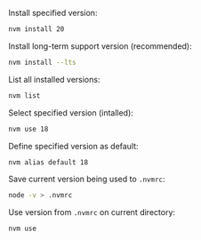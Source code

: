 Install specified version:

```bash
nvm install 20
```

Install long-term support version (recommended):

```bash
nvm install --lts
```

List all installed versions:

```bash
nvm list
```

Select specified version (intalled):

```bash
nvm use 18
```

Define specified version as default:

```bash
nvm alias default 18
```

Save current version being used to `.nvmrc`:

```bash
node -v > .nvmrc
```

Use version from `.nvmrc` on current directory:

```bash
nvm use
```
